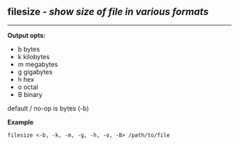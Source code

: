 ‎
=

## filesize - *show size of file in various formats*

---------------------------------------------

**Output opts:**

- b bytes
- k kilobytes
- m megabytes
- g gigabytes
- h hex
- o octal
- B binary


default / no-op is bytes (-b)


**Example**

    filesize <-b, -k, -m, -g, -h, -o, -B> /path/to/file
